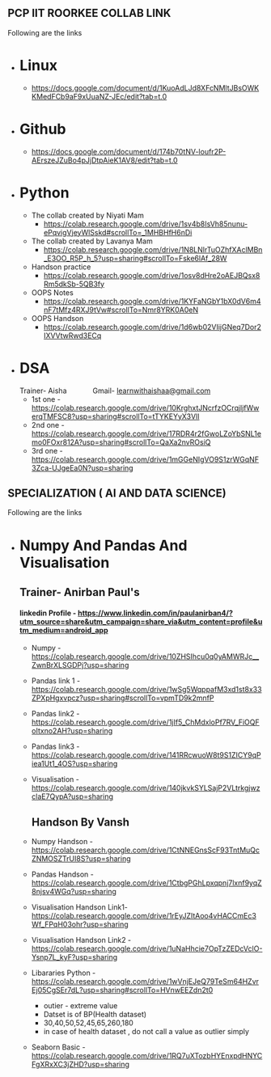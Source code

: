 ## PCP IIT ROORKEE COLLAB LINK
   Following are the links 
- # Linux 
   - https://docs.google.com/document/d/1KuoAdLJd8XFcNMltJBsOWKKMedFCb9aF9xUuaNZ-JEc/edit?tab=t.0
- # Github
   - https://docs.google.com/document/d/174b70tNV-loufr2P-AErszeJZuBo4pJjDtpAieK1AV8/edit?tab=t.0
- # Python
   - The collab created by Niyati Mam 
      - https://colab.research.google.com/drive/1sv4b8IsVh85nunu-ePqvigVjeyWlSskd#scrollTo=_1MHBHfH6nDi
   - The collab created by Lavanya Mam
      - https://colab.research.google.com/drive/1N8LNlrTuOZhfXAclMBn_E3OO_R5P_h_5?usp=sharing#scrollTo=Fske6lAf_28W
   - Handson practice
      - https://colab.research.google.com/drive/1osv8dHre2oAEJBQsx8Rm5dkSb-5QB3fy
   - OOPS Notes
      - https://colab.research.google.com/drive/1KYFaNGbY1bX0dV6m4nF7tMfz4RXJ9tVw#scrollTo=Nmr8YRK0A0eN
   - OOPS Handson 
      - https://colab.research.google.com/drive/1d6wb02VIijGNeq7Dor2IXVVtwRwd3ECq
- # DSA
  Trainer- Aisha&nbsp;&nbsp;&nbsp;&nbsp;&nbsp;&nbsp;&nbsp;&nbsp;&nbsp;&nbsp;&nbsp;&nbsp;&nbsp;Gmail- learnwithaishaa@gmail.com
   - 1st one - https://colab.research.google.com/drive/10KrghxtJNcrfzOCrqjljfWwerqTMFSC8?usp=sharing#scrollTo=tTYKEYyX3VIl
   - 2nd one - https://colab.research.google.com/drive/17RDR4r2fGwoLZoYbSNL1emo0FOxr812A?usp=sharing#scrollTo=QaXa2nvROsiQ
   - 3rd one - https://colab.research.google.com/drive/1mGGeNIgVO9S1zrWGqNF3Zca-UJgeEa0N?usp=sharing
## SPECIALIZATION ( AI AND DATA SCIENCE)
  Following are the  links
- # Numpy And Pandas And Visualisation 
   ## Trainer- Anirban Paul's&nbsp;&nbsp;&nbsp;&nbsp;&nbsp;&nbsp;&nbsp;&nbsp;&nbsp;&nbsp;&nbsp;&nbsp;&nbsp;&nbsp;&nbsp;&nbsp;&nbsp;&nbsp;&nbsp;&nbsp;&nbsp;&nbsp;&nbsp;&nbsp;&nbsp;&nbsp;
   #### linkedin Profile - https://www.linkedin.com/in/paulanirban4/?utm_source=share&utm_campaign=share_via&utm_content=profile&utm_medium=android_app
  - Numpy  - https://colab.research.google.com/drive/10ZHSIhcu0q0yAMWRJc__ZwnBrXLSGDPj?usp=sharing
  - Pandas link 1 -https://colab.research.google.com/drive/1wSg5WqppafM3xd1st8x33ZPXpHgxvpcz?usp=sharing#scrollTo=vpmTD9k2mnfP
  - Pandas link2 - https://colab.research.google.com/drive/1jIf5_ChMdxloPf7RV_FiOQFoItxno2AH?usp=sharing
  - Pandas link3 - https://colab.research.google.com/drive/141RRcwuoW8t9S1ZICY9qPiea1Ut1_4OS?usp=sharing
  - Visualisation - https://colab.research.google.com/drive/140jkvkSYLSajP2VLtrkgjwzclaE7QypA?usp=sharing

    ## Handson By Vansh
  - Numpy Handson - https://colab.research.google.com/drive/1CtNNEGnsScF93TntMuQcZNMOSZTrUI8S?usp=sharing
  - Pandas Handson - https://colab.research.google.com/drive/1CtbgPGhLpxqpnj7lxnf9yqZ8njsv4WGq?usp=sharing
  - Visualisation Handson Link1- https://colab.research.google.com/drive/1rEyJZItAoo4vHACCmEc3Wf_FPqH03ohr?usp=sharing
  - Visualisation Handson Link2 - https://colab.research.google.com/drive/1uNaHhcie7OpTzZEDcVclO-Ysnp7L_kyF?usp=sharing
  - Libararies Python - https://colab.research.google.com/drive/1wVnjEJeQ79TeSm64HZvrEj05CgSEr7dL?usp=sharing#scrollTo=HVnwEEZdn2t0
     - outier - extreme value
     - Datset is of BP(Health dataset)
     - 30,40,50,52,45,65,260,180
     - in case of health dataset , do not call a value as outlier simply
  - Seaborn Basic - https://colab.research.google.com/drive/1RQ7uXTozbHYEnxpdHNYCFgXRxXC3jZHD?usp=sharing
  
